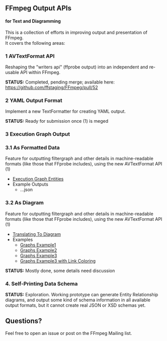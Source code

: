 

## FFmpeg Output APIs
#### for Text and Diagramming

This is a collection of efforts in improving output and presentation of FFmpeg.  
It covers the following areas:

### 1 AVTextFormat API

Reshaping the "writers api" (ffprobe output) into an independent and re-usable API within FFmpeg.

**STATUS:** Completed, pending merge; available here: https://github.com/ffstaging/FFmpeg/pull/52


### 2 YAML Output Format

Implement a new TextFormatter for creating YAML output.

**STATUS:** Ready for submission once (1) is meged


### 3 Execution Graph Output
### 3.1 As Formatted Data

Feature for outputting filtergraph and other details in machine-readable formats (like those that FFprobe includes), using the new AVTextFormat API (1)

- [Execution Graph Entities](execution_graph/Execution-Graph-Entities.md)
- Example Outputs
  - ...json

### 3.2 As Diagram

Feature for outputting filtergraph and other details in machine-readable formats (like those that FFprobe includes), using the new AVTextFormat API (1)

- [Translating To Diagram](execution_graph/Translating-to-Diagram.md)
- Examples
  - [Graphs Example1](visualization/Graphs-Example1.md)
  - [Graphs Example2](visualization/Graphs-Example2.md)
  - [Graphs Example3](visualization/Graphs-Example3.md)
  - [Graphs Example3 with Link Coloring](visualization/Graphs-Example3%20-Link-Coloring.md)

**STATUS:** Mostly done, some details need discussion


### 4. Self-Printing Data Schema

**STATUS:** Exploration. Working prototype can generate Entity Relationship diagrams, and output some kind of schema information in all available output formats, but it cannot create real JSON or XSD schemas yet.


## Questions?

Feel free to open an issue or post on the FFmpeg Mailing list.



